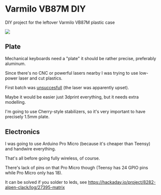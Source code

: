 Varmilo VB87M DIY
=================

DIY project for the leftover Varmilo VB87M plastic case

[![](https://i.imgur.com/SN05oaYl.jpg)](https://imgur.com/a/HyMhu)

Plate
-----

Mechanical keyboards need a "plate" it should be rather precise, preferably aluminum.

Since there's no CNC or powerful lasers nearby I was trying to use low-power laser and cut plastics.

First batch was [unsuccesfull](https://imgur.com/a/HyMhu) (the laser was apparently upset).

Maybe it would be easier just 3dprint everything, but it needs extra modelling.

I'm going to use Cherry-style stabilizers, so it's very important to have precisely 1.5mm plate.

Electronics
-----------

I was going to use Arduino Pro Micro (because it's cheaper than Teensy) and handwire everything.

That's all before going fully wireless, of course.

There's lack of pins on that Pro Micro though (Teensy has 24 GPIO pins while Pro Micro only has 18).

It can be solved if you solder to leds, see https://hackaday.io/project/8282-alpen-clack/log/27395-matrix




